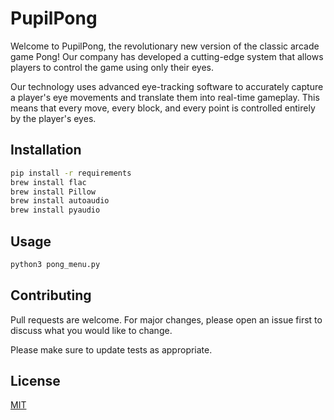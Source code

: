 # PupilPong

Welcome to PupilPong, the revolutionary new version of the classic arcade game Pong! Our company has developed a cutting-edge system that allows players to control the game using only their eyes.

Our technology uses advanced eye-tracking software to accurately capture a player's eye movements and translate them into real-time gameplay. This means that every move, every block, and every point is controlled entirely by the player's eyes.

## Installation


```bash
pip install -r requirements
brew install flac
brew install Pillow
brew install autoaudio
brew install pyaudio
```

## Usage

```bash
python3 pong_menu.py
```

## Contributing

Pull requests are welcome. For major changes, please open an issue first
to discuss what you would like to change.

Please make sure to update tests as appropriate.

## License

[MIT](https://choosealicense.com/licenses/mit/)
